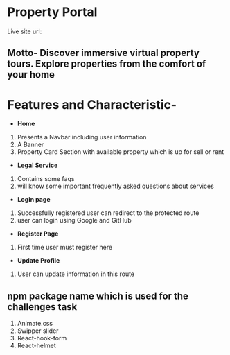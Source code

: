 # Property Portal
Live site url: 

## Motto- Discover immersive virtual property tours. Explore properties from the comfort of your home


# Features and Characteristic-
- **Home** 
1. Presents a Navbar including user information
2. A Banner 
2. Property Card Section with available property which is up for sell or rent

- **Legal Service** 
1. Contains some faqs 
2. will know some important frequently asked questions about services

- **Login page** 
1. Successfully registered user can redirect to the protected route
2. user can login using Google and GitHub

- **Register Page** 
1. First time user must register here

- **Update Profile** 
 1.  User can update information in this route

## npm package name which is used for the challenges task
1. Animate.css
2. Swipper slider
3. React-hook-form
4. React-helmet

